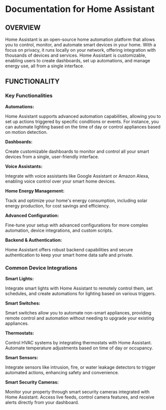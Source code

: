 # Documentation for Home Assistant

## OVERVIEW

Home Assistant is an open-source home automation platform that allows you to control, monitor, and automate smart devices in your home. With a focus on privacy, it runs locally on your network, offering integration with thousands of devices and services. Home Assistant is customizable, enabling users to create dashboards, set up automations, and manage energy use, all from a single interface.

## FUNCTIONALITY

### Key Functionalities



**Automations:**

Home Assistant supports advanced automation capabilities, allowing you to set up actions triggered by specific conditions or events. For instance, you can automate lighting based on the time of day or control appliances based on motion detection.

**Dashboards:**

Create customizable dashboards to monitor and control all your smart devices from a single, user-friendly interface.

**Voice Assistants:**

Integrate with voice assistants like Google Assistant or Amazon Alexa, enabling voice control over your smart home devices.

**Home Energy Management:**

Track and optimize your home's energy consumption, including solar energy production, for cost savings and efficiency.

**Advanced Configuration:**

Fine-tune your setup with advanced configurations for more complex automation, device integrations, and custom scripts.

**Backend & Authentication:**

Home Assistant offers robust backend capabilities and secure authentication to keep your smart home data safe and private.


### Common Device Integrations

**Smart Lights:**

Integrate smart lights with Home Assistant to remotely control them, set schedules, and create automations for lighting based on various triggers.

**Smart Switches:**

Smart switches allow you to automate non-smart appliances, providing remote control and automation without needing to upgrade your existing appliances.

**Thermostats:**

Control HVAC systems by integrating thermostats with Home Assistant. Automate temperature adjustments based on time of day or occupancy.

**Smart Sensors:**

Integrate sensors like intrusion, fire, or water leakage detectors to trigger automated actions, enhancing safety and convenience.

**Smart Security Cameras:**

Monitor your property through smart security cameras integrated with Home Assistant. Access live feeds, control camera features, and receive alerts directly from your dashboard.
